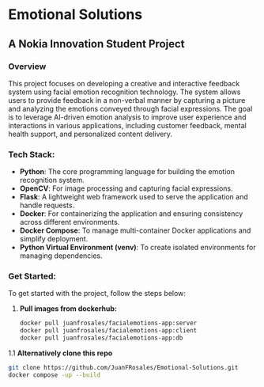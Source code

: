 # Emotional Solutions
## A Nokia Innovation Student Project

### Overview
This project focuses on developing a creative and interactive feedback system using facial emotion recognition technology. The system allows users to provide feedback in a non-verbal manner by capturing a picture and analyzing the emotions conveyed through facial expressions. The goal is to leverage AI-driven emotion analysis to improve user experience and interactions in various applications, including customer feedback, mental health support, and personalized content delivery.

### Tech Stack:
- **Python**: The core programming language for building the emotion recognition system.
- **OpenCV**: For image processing and capturing facial expressions.
- **Flask**: A lightweight web framework used to serve the application and handle requests.
- **Docker**: For containerizing the application and ensuring consistency across different environments.
- **Docker Compose**: To manage multi-container Docker applications and simplify deployment.
- **Python Virtual Environment (venv)**: To create isolated environments for managing dependencies.

### Get Started:
To get started with the project, follow the steps below:

1. **Pull images from dockerhub:**

   ```bash
   docker pull juanfrosales/facialemotions-app:server
   docker pull juanfrosales/facialemotions-app:client
   docker pull juanfrosales/facialemotions-app:db

1.1 **Alternatively clone this repo**

   ```bash
   git clone https://github.com/JuanFRosales/Emotional-Solutions.git
   docker compose -up --build


